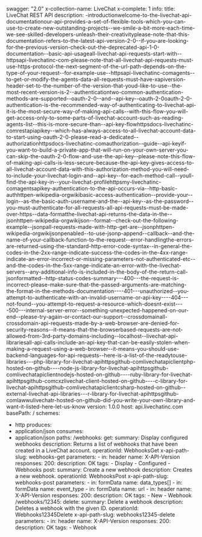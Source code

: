 swagger: "2.0"
x-collection-name: LiveChat
x-complete: 1
info:
  title: LiveChat REST API
  description: -introductionwelcome-to-the-livechat-api-documentationour-api-provides-a-set-of-flexible-tools-which-you-can-use-to-create-new-outstanding-projects--we-smile-a-bit-more-each-time-we-see-skilled-developers-unleash-their-creativityplease-note-that-this-documentation-refers-to-the-latest-api-version-2-0--if-you-are-looking-for-the-previous-version-check-out-the-deprecated-api-1-0-documentation--basic-api-usageall-livechat-api-requests-start-with--httpsapi-livechatinc-com-please-note-that-all-livechat-api-requests-must-use-https-protocol-the-next-segment-of-the-url-path-depends-on-the-type-of-your-request--for-example-use--httpsapi-livechatinc-comagents--to-get-or-modify-the-agents-data-all-requests-must-have-xapiversion-header-set-to-the-number-of-the-version-that-youd-like-to-use--the-most-recent-version-is-2--authenticationtwo-common-authentication-methods-are-supported--oauth-2-0--and--api-key--oauth-2-0oauth-2-0-authentication-is-the-recommended-way-of-authenticating-to-livechat-api-it-is-the-most-secure-way-of-making-api-calls--with-this-flow-you-will-get-access-only-to-some-parts-of-livechat-account-such-as-reading-agents-list--this-is-more-secure-than--api-key-flowhttpsdocs-livechatinc-comrestapiapikey--which-has-always-access-to-all-livechat-account-data-to-start-using-oauth-2-0-please-read-a-dedicated--authorizationhttpsdocs-livechatinc-comauthorization--guide--api-keyif-you-want-to-build-a-private-app-that-will-run-on-your-own-server-you-can-skip-the-oauth-2-0-flow-and-use-the-api-key--please-note-this-flow-of-making-api-calls-is-less-secure-because-the-api-key-gives-access-to-all-livechat-account-data-with-this-authorization-method-you-will-need-to-include-your-livechat-login-and--api-key--for-each-method-call--youll-find-the-api-key-in--your-livechat-profilehttpsmy-livechatinc-comagentsapikey-authentication-to-the-api-occurs-via--http-basic-authhttpen-wikipedia-orgwikibasic-access-authentication--provide-your--login--as-the-basic-auth-username-and-the--api-key--as-the-password--you-must-authenticate-for-all-requests-all-api-requests-must-be-made-over-https--data-formatthe-livechat-api-returns-the-data-in-the--jsonhttpen-wikipedia-orgwikijson--format--check-out-the-following-example--jsonpall-requests-made-with-http-get-are--jsonphttpen-wikipedia-orgwikijsonpenabled--to-use-jsonp-append--callback--and-the-name-of-your-callback-function-to-the-request--error-handlingthe-errors-are-returned-using-the-standard-http-error-code-syntax--in-general-the-codes-in-the-2xx-range-indicate-success-the-codes-in-the-4xx-range-indicate-an-error-incorrect-or-missing-parameters-not-authenticated-etc--and-the-codes-in-the-5xx-range-indicate-an-error-with-the-livechat-servers--any-additional-info-is-included-in-the-body-of-the-return-call-jsonformatted--http-status-codes-summary---400---the-request-is-incorrect-please-make-sure-that-the-passed-arguments-are-matching-the-format-in-the-methods-documentation----401---unauthorized--you-attempt-to-authenticate-with-an-invalid-username-or-api-key----404---not-found--you-attempt-to-request-a-resource-which-doesnt-exist----500---internal-server-error--something-unexpected-happened-on-our-end--please-try-again-or-contact-our-support--crossdomainall-crossdomain-api-requests-made-by-a-web-browser-are-denied-for-security-reasons--it-means-that-the-browserbased-requests-are-not-allowed-from-3rd-party-domains-including--localhost--livechat-api-librariesall-api-calls-include-an-api-key-that-can-be-easily-stolen-when-making-a-request-using-a-web-browser--it-means-you-should-use-backend-languages-for-api-requests--here-is-a-list-of-the-readytouse-libraries---php-library-for-livechat-apihttpsgithub-comlivechatapiclientphp-hosted-on-github----node-js-library-for-livechat-apihttpsgithub-comlivechatapiclientnodejs-hosted-on-github----ruby-library-for-livechat-apihttpsgithub-comcxzlivechat-client-hosted-on-github----c-library-for-livechat-apihttpsgithub-comlivechatapiclientcsharp-hosted-on-github--external-livechat-api-libraries---r-library-for-livechat-apihttpsgithub-comlawwulivechatr-hosted-on-github-did-you-write-your-own-library-and-want-it-listed-here-let-us-know
  version: 1.0.0
host: api.livechatinc.com
basePath: /
schemes:
- http
produces:
- application/json
consumes:
- application/json
paths:
  /webhooks:
    get:
      summary: Display configured webhooks
      description: Returns a list of webhooks that have been created in a LiveChat
        account.
      operationId: WebhooksGet
      x-api-path-slug: webhooks-get
      parameters:
      - in: header
        name: X-API-Version
      responses:
        200:
          description: OK
      tags:
      - Display
      - Configured
      - Webhooks
    post:
      summary: Create a new webhook
      description: Creates a new webhook.
      operationId: WebhooksPost
      x-api-path-slug: webhooks-post
      parameters:
      - in: formData
        name: data_types[]
      - in: formData
        name: event_type
      - in: formData
        name: url
      - in: header
        name: X-API-Version
      responses:
        200:
          description: OK
      tags:
      - New
      - Webhook
  /webhooks/12345:
    delete:
      summary: Delete a webhook
      description: Deletes a webhook with the given ID.
      operationId: Webhooks12345Delete
      x-api-path-slug: webhooks12345-delete
      parameters:
      - in: header
        name: X-API-Version
      responses:
        200:
          description: OK
      tags:
      - Webhook